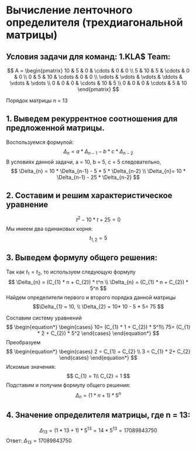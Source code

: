  
# Вычисление ленточного определителя (трехдиагональной матрицы)  

## Условия задачи для команд: 1.KLA$ Team:

$$    
A =     
 \begin{pmatrix}    
  10 & 5 & 0 & \cdots & 0 & 0 \\    
  5 & 10 & 5 & \cdots & 0 & 0 \\    
  0 & 5 & 10 & \cdots & 0 & 0 \\    
  \vdots  & \vdots & \vdots & \ddots & \vdots & \vdots  \\    
  0 & 0 & 0 & \cdots & 10 & 5 \\    
  0 & 0 & 0 & \cdots & 5 & 10     
 \end{pmatrix}    
$$

Порядок матрицы *n* = 13
## 1. Выведем рекуррентное соотношения для предложенной матрицы. 
Воспользуемся формулой:
$$
\Delta_{n} = a * \Delta_{n-1} - b * c * \Delta_{n-2}
$$
В условиях данной задачи, a = 10, b = 5, c = 5 следовательно,
$$
\Delta_{n} = 10 * \Delta_{n-1} - 5 * 5 * \Delta_{n-2}
\\
\Delta_{n}= 10 * \Delta_{n-1} - 25 * \Delta_{n-2}
$$
## 2. Составим и решим характеристическое уравнение
$$
t^2 - 10 * t + 25 = 0
$$
 Мы имеем два одинаковых корня:
$$
t_{1,2} = 5
$$
## 3. Выведем формулу общего решения:
 Так как $t_{1} =t_{2}$, то используем следующую формулу
$$
\Delta_{n}  = (C_{1} * n + C_{2}) * t^n
\\
\Delta_{n}  = (C_{1} * n + C_{2}) * 5^n
$$
 Найдем определители первого и второго порядка данной матрицы 
 $$\Delta_{1} = 10, 
 \\
 \Delta_{2} = 10* 10 - 5 * 5= 75 $$
 
 Составим систему уравнений 
$$
\begin{equation*}
 \begin{cases}
  10= (C_{1} * 1 + C_{2}) * 5^1\\
  75= (C_{1} * 2 + C_{2}) * 5^2
 \end{cases}
\end{equation*}
$$
 Преобразуем 
$$
\begin{equation*}
 \begin{cases}
  2 = C_{1}  + C_{2} \\
 3 = C_{1} * 2+ C_{2}
 \end{cases}
\end{equation*}
$$
Искомые значения:
$$
C_{1} = 1\\
C_{2} = 1
$$
Подставим и получим формулу общего решения:
$$
\Delta_{n}  = (1 * n + 1) * 5^n
$$
## 4. Значение определителя матрицы, где n = 13:
$$
\Delta_{13}  = (1 * 13 + 1) * 5^{13} = 14 * 5^{13} = 17089843750
$$
Ответ: $\Delta_{13}  = 17089843750$
